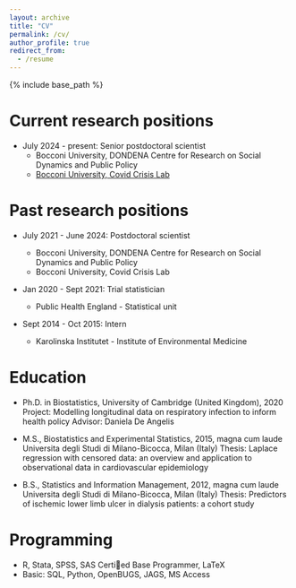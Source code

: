 ```yaml
---
layout: archive
title: "CV"
permalink: /cv/
author_profile: true
redirect_from:
  - /resume
---
```


{% include base_path %}

Current research positions
======
* July 2024 - present: Senior postdoctoral scientist
  * Bocconi University, DONDENA Centre for Research on Social Dynamics and Public Policy
  * [Bocconi University, Covid Crisis Lab](https://covidcrisislab.unibocconi.eu/people/affiliated-faculty/chiara-chiavenna)

Past research positions
======
* July 2021 - June 2024: Postdoctoral scientist
  * Bocconi University, DONDENA Centre for Research on Social Dynamics and Public Policy
  * Bocconi University, Covid Crisis Lab
    
* Jan 2020 - Sept 2021: Trial statistician
  * Public Health England - Statistical unit
 
* Sept 2014 - Oct 2015: Intern
  * Karolinska Institutet - Institute of Environmental Medicine

Education
======
* Ph.D. in Biostatistics, University of Cambridge (United Kingdom), 2020
Project: Modelling longitudinal data on respiratory infection to inform health policy
Advisor: Daniela De Angelis

* M.S., Biostatistics and Experimental Statistics, 2015, magna cum laude
Universita degli Studi di Milano-Bicocca, Milan (Italy)
Thesis: Laplace regression with censored data: an overview and application to observational data in cardiovascular epidemiology

* B.S., Statistics and Information Management, 2012, magna cum laude
Universita degli Studi di Milano-Bicocca, Milan (Italy)
Thesis: Predictors of ischemic lower limb ulcer in dialysis patients: a cohort study

Programming
======
* R, Stata, SPSS, SAS Certied Base Programmer, LaTeX
* Basic: SQL, Python, OpenBUGS, JAGS, MS Access
